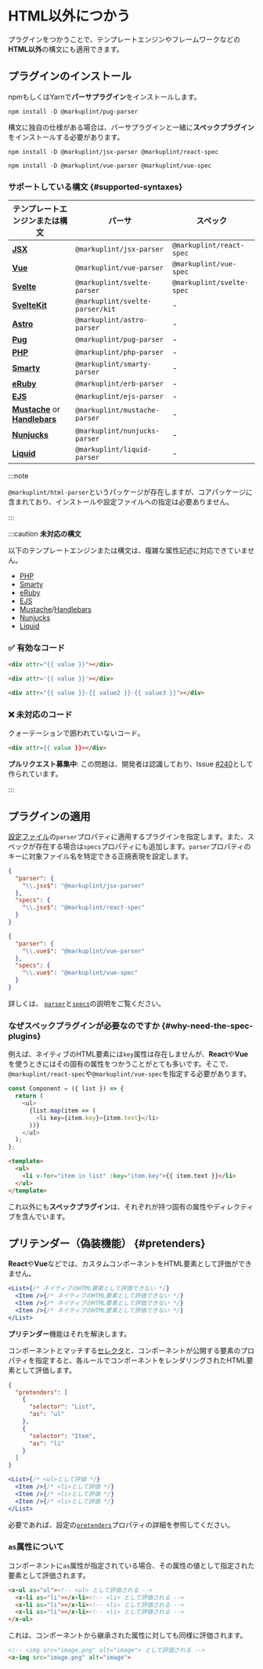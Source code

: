 # HTML以外につかう

プラグインをつかうことで、テンプレートエンジンやフレームワークなどの**HTML以外**の構文にも適用できます。

## プラグインのインストール

npmもしくはYarnで**パーサプラグイン**をインストールします。

```shell npm2yarn
npm install -D @markuplint/pug-parser
```

構文に独自の仕様がある場合は、パーサプラグインと一緒に**スペックプラグイン**をインストールする必要があります。

```shell npm2yarn
npm install -D @markuplint/jsx-parser @markuplint/react-spec
```

```shell npm2yarn
npm install -D @markuplint/vue-parser @markuplint/vue-spec
```

### サポートしている構文 {#supported-syntaxes}

| テンプレートエンジンまたは構文                                                             | パーサ                          | スペック                  |
| ------------------------------------------------------------------------------------------ | ------------------------------- | ------------------------- |
| [**JSX**](https://react.dev/learn/writing-markup-with-jsx)                                 | `@markuplint/jsx-parser`        | `@markuplint/react-spec`  |
| [**Vue**](https://vuejs.org/)                                                              | `@markuplint/vue-parser`        | `@markuplint/vue-spec`    |
| [**Svelte**](https://svelte.dev/)                                                          | `@markuplint/svelte-parser`     | `@markuplint/svelte-spec` |
| [**SvelteKit**](https://kit.svelte.dev/)                                                   | `@markuplint/svelte-parser/kit` | -                         |
| [**Astro**](https://astro.build/)                                                          | `@markuplint/astro-parser`      | -                         |
| [**Pug**](https://pugjs.org/)                                                              | `@markuplint/pug-parser`        | -                         |
| [**PHP**](https://www.php.net/)                                                            | `@markuplint/php-parser`        | -                         |
| [**Smarty**](https://www.smarty.net/)                                                      | `@markuplint/smarty-parser`     | -                         |
| [**eRuby**](https://docs.ruby-lang.org/en/master/ERB.html)                                 | `@markuplint/erb-parser`        | -                         |
| [**EJS**](https://ejs.co/)                                                                 | `@markuplint/ejs-parser`        | -                         |
| [**Mustache**](https://mustache.github.io/) or [**Handlebars**](https://handlebarsjs.com/) | `@markuplint/mustache-parser`   | -                         |
| [**Nunjucks**](https://mozilla.github.io/nunjucks/)                                        | `@markuplint/nunjucks-parser`   | -                         |
| [**Liquid**](https://liquidjs.com/)                                                        | `@markuplint/liquid-parser`     | -                         |

:::note

`@markuplint/html-parser`というパッケージが存在しますが、コアパッケージに含まれており、インストールや設定ファイルへの指定は必要ありません。

:::

:::caution **未対応の構文**

以下のテンプレートエンジンまたは構文は、複雑な属性記述に対応できていません。

- [PHP](https://www.php.net/)
- [Smarty](https://www.smarty.net/)
- [eRuby](https://docs.ruby-lang.org/en/master/ERB.html)
- [EJS](https://ejs.co/)
- [Mustache](https://mustache.github.io/)/[Handlebars](https://handlebarsjs.com/)
- [Nunjucks](https://mozilla.github.io/nunjucks/)
- [Liquid](https://liquidjs.com/)

### ✅ 有効なコード

```html
<div attr="{{ value }}"></div>
```

<!-- prettier-ignore-start -->
```html
<div attr='{{ value }}'></div>
```
<!-- prettier-ignore-end -->

```html
<div attr="{{ value }}-{{ value2 }}-{{ value3 }}"></div>
```

### ❌ 未対応のコード

クォーテーションで囲われていないコード。

<!-- prettier-ignore-start -->
```html
<div attr={{ value }}></div>
```
<!-- prettier-ignore-end -->

**プルリクエスト募集中**: この問題は、開発者は認識しており、Issue [#240](https://github.com/markuplint/markuplint/issues/240)として作られています。

:::

## プラグインの適用

[設定ファイル](/docs/configuration)の`parser`プロパティに適用するプラグインを指定します。また、スペックが存在する場合は`specs`プロパティにも追加します。`parser`プロパティのキーに対象ファイル名を特定できる正規表現を設定します。

```json class=config title="Reactでつかう"
{
  "parser": {
    "\\.jsx$": "@markuplint/jsx-parser"
  },
  "specs": {
    "\\.jsx$": "@markuplint/react-spec"
  }
}
```

```json class=config title="Vueでつかう"
{
  "parser": {
    "\\.vue$": "@markuplint/vue-parser"
  },
  "specs": {
    "\\.vue$": "@markuplint/vue-spec"
  }
}
```

詳しくは、 [`parser`](/docs/configuration/properties#parser)と[`specs`](/docs/configuration/properties#specs)の説明をご覧ください。

### なぜスペックプラグインが必要なのですか {#why-need-the-spec-plugins}

例えば、ネイティブのHTML要素には`key`属性は存在しませんが、**React**や**Vue**を使うときにはその固有の属性をつかうことがとても多いです。そこで、`@markuplint/react-spec`や`@markuplint/vue-spec`を指定する必要があります。

```js
const Component = ({ list }) => {
  return (
    <ul>
      {list.map(item => (
        <li key={item.key}>{item.text}</li>
      ))}
    </ul>
  );
};
```

```html
<template>
  <ul>
    <li v-for="item in list" :key="item.key">{{ item.text }}</li>
  </ul>
</template>
```

これ以外にも**スペックプラグイン**は、それぞれが持つ固有の属性やディレクティブを含んでいます。

## プリテンダー（偽装機能） {#pretenders}

**React**や**Vue**などでは、カスタムコンポーネントをHTML要素として評価ができません。

<!-- prettier-ignore-start -->
```jsx
<List>{/* ネイティブのHTML要素として評価できない */}
  <Item />{/* ネイティブのHTML要素として評価できない */}
  <Item />{/* ネイティブのHTML要素として評価できない */}
  <Item />{/* ネイティブのHTML要素として評価できない */}
</List>
```
<!-- prettier-ignore-end -->

**プリテンダー**機能はそれを解決します。

コンポーネントとマッチする[セレクタ](./selectors)と、コンポーネントが公開する要素のプロパティを指定すると、各ルールでコンポーネントをレンダリングされたHTML要素として評価します。

```json class=config
{
  "pretenders": [
    {
      "selector": "List",
      "as": "ul"
    },
    {
      "selector": "Item",
      "as": "li"
    }
  ]
}
```

<!-- prettier-ignore-start -->
```jsx
<List>{/* <ul>として評価 */}
  <Item />{/* <li>として評価 */}
  <Item />{/* <li>として評価 */}
  <Item />{/* <li>として評価 */}
</List>
```
<!-- prettier-ignore-end -->

必要であれば、設定の[`pretenders`](/docs/configuration/properties#pretenders)プロパティの詳細を参照してください。

### `as`属性について

コンポーネントに`as`属性が指定されている場合、その属性の値として指定された要素として評価されます。

<!-- prettier-ignore-start -->
```html
<x-ul as="ul"><!-- <ul> として評価される -->
  <x-li as="li"></x-li><!-- <li> として評価される -->
  <x-li as="li"></x-li><!-- <li> として評価される -->
  <x-li as="li"></x-li><!-- <li> として評価される -->
</x-ul>
```
<!-- prettier-ignore-end -->

これは、コンポーネントから継承された属性に対しても同様に評価されます。

<!-- prettier-ignore-start -->
```html
<!-- <img src="image.png" alt="image"> として評価される -->
<x-img src="image.png" alt="image">
```
<!-- prettier-ignore-end -->
